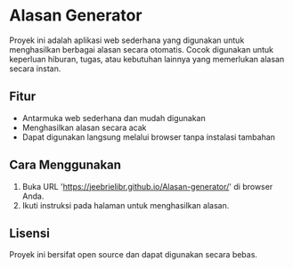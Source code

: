 # Alasan Generator

Proyek ini adalah aplikasi web sederhana yang digunakan untuk menghasilkan berbagai alasan secara otomatis. Cocok digunakan untuk keperluan hiburan, tugas, atau kebutuhan lainnya yang memerlukan alasan secara instan.

## Fitur
- Antarmuka web sederhana dan mudah digunakan
- Menghasilkan alasan secara acak
- Dapat digunakan langsung melalui browser tanpa instalasi tambahan

## Cara Menggunakan
1. Buka URL 'https://jeebrielibr.github.io/Alasan-generator/' di browser Anda.
2. Ikuti instruksi pada halaman untuk menghasilkan alasan.

## Lisensi
Proyek ini bersifat open source dan dapat digunakan secara bebas.
